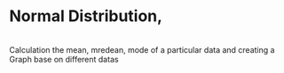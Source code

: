# Normal Distribution,
<br>
Calculation the mean, mredean, mode of a particular data and creating a Graph base on different datas
